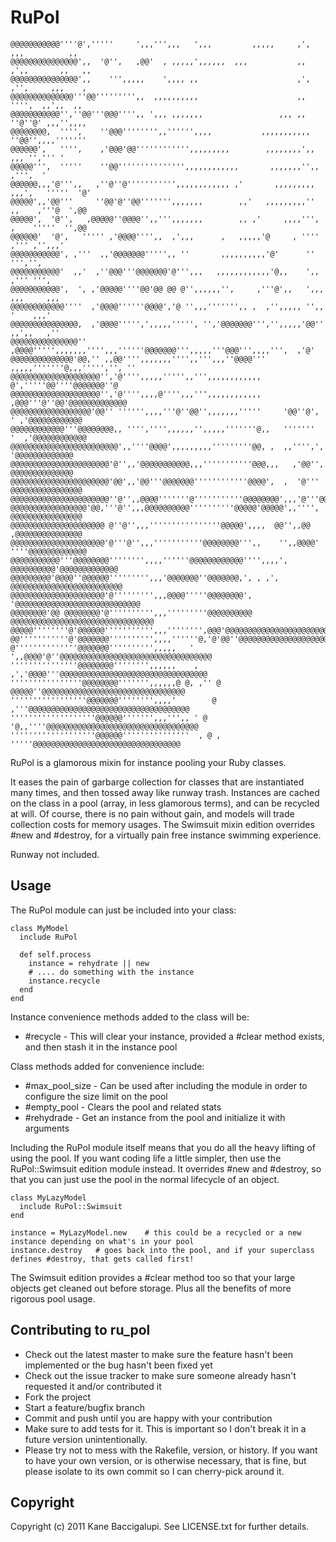 RuPol
=======

    @@@@@@@@@@@''''@','''''     ',,,''',,,   ',,,         ,,,,,     ,',   ,,,          ,,  
    @@@@@@@@@@@@@@@',,  '@'',   ,@@'  , ,,,,,',,,,,,  ,,,           ,,   ,',,       ,,   ,,
    @@@@@@@@@@@@@@@',,    ''',,,,,    ',,,, ,,                      ,',   ,'',     ,,,    ,
    @@@@@@@@@@@@@@'''@@''''''''',,  ,,,,,,,,,,                      ,,     '''',  ,,',,  ,,
    @@@@@@@@@@@'',''@@'''@@@'''',, ',,, ,,,,,,,                 ,,, ,,    ''@''@' ,,,'',,,,
    @@@@@@@@,  '''',    ''@@@'''''''',,'''''',,,,           ,,,,,,,,,,,   ''@@'',,,,'''''''
    @@@@@@',   '''',    ,'@@@'@@'''''''''''',,,,,,,,,        ,,,,,,,,',,       ,,, '',''' '
    @@@@@''',  '''''    ''@@''''''''''''''',,,,,,,,,,,,       ,,,,,,,'',,         ,''',  ' 
    @@@@@@,,,'@''',,   ,''@''@''''''''''',,,,,,,,,,,, ,'       ,,,,,,,,, ,,,',   '''''  '@'
    @@@@@',,'@@'''     ''@@'@''@@''''''',,,,,,,        ,,'   ,,,,,,,,,''  ,,    ,'''@  ',@@
    @@@@@',  '@'',   ,@@@@@''@@@@'',,''',,,,,,,        ,, ,'     ,,,,''', ,    '''''  '',@@
    @@@@@@'  '@',   ''''' ,'@@@@'''',,  ,',,,      ,   ,,,,,'@     , ''''      ,''' ,'',,,'
    @@@@@@@@@@@', ,'''  ,,'@@@@@@@''''',, ''       ,,,,,,,,,,'@'      ''     ''','',       
    @@@@@@@@@@@'  ,,'  ,''@@@'''@@@@@@@'@''',,,   ,,,,,,,,,,,,'@,,    ',, ,''' ''',        
    @@@@@@@@@@@',  ', ,'@@@@@''''@@'@@ @@ @'',,,,,,'',     ,'''@',,   ',,,      ,,,     ,,,
    @@@@@@@@@@@@''''  ,'@@@@''''''@@@@','@ '',,,''''''',, ,  ,'',,,,, '',,        '    ,,,'
    @@@@@@@@@@@@@@@,  ,'@@@@''''',',,,,,''''', '','@@@@@@@''','',,,,,'@@''      ,,',,   ,''
    @@@@@@@@@@@@@@@''  ,@@@@''''',,,,,,,'''',,,''''''@@@@@@@''',,,,,'''@@@''',,,,''',  ,'@'
    @@@@@@@@@@@@@@'@@,'' ,,@@'''',,,,,,,'''',,''',,,''@@@@'''  ,,,,,'''''''@,,,''''','', ''
    @@@@@@@@@@@@@@@@@@@@'','@'''',,,,,''''',,''',,,,,,,,,,,,       @','''''@@''''@@@@@@@''@
    @@@@@@@@@@@@@@@@@@@@'','@'''',,,,@'''',,,''',,,,,,,,,,,,     ,@@@'''@''@@'@@@@@@@@@@@@@
    @@@@@@@@@@@@@@@@@@'@@'' '''''',,,,'''@''@@'',,,,,,,'''''     '@@''@',  ' ,'@@@@@@@@@@@@
    @@@@@@@@@@@@'''@@@@@@@@,, '''','''',,,,,,'',,,,,'''''''@,,   '''''''  '  ,'@@@@@@@@@@@@
    @@@@@@@@@@@@@@@@@@@@@@@@',,''''@@@@',,,,,,,,,'''''''''@@, ,  ,,'''',',   '@@@@@@@@@@@@@
    @@@@@@@@@@@@@@@@@@@@@@'@'',,'@@@@@@@@@@@,,,'''''''''''@@@,,,   ,'@@'',   @@@@@@@@@@@@@@
    @@@@@@@@@@@@@@@@@@@@@@'@@',,'@@'''@@@@@@@''''''''''''@@@@',  ,  '@'''  @@@@@@@@@@@@@@@@
    @@@@@@@@@@@@@@@@@@@@@@''@'',,@@@@'''''''@'''''''''''@@@@@@@@',,,'@'''@@@@@@@@@@@@@@@@@@
    @@@@@@@@@@@@@@@@@'@@,'''@'',,,@@@@@@@@@@''''''''''@@@@@'@@@@@',,'''',  @@@@@@@@@@@@@@@@
    @@@@@@@@@@@@@@@@@@@@@ @''@'',,,''''''''''''''''@@@@@',,,,  @@'',,@@    ,@@@@@@@@@@@@@@@
    @@@@@@@@@@@@@@@@@@@@@'@'''@'',,,'''''''''''@@@@@@@@''',,    '',,@@@@' ''''@@@@@@@@@@@@@
    @@@@@@@@@@@'''@@@@@@@@'''''''',,,,''''''@@@@@@@@@@@@'''',,,,', @@@@@@@@@@'@@@@@@@@@@@@@
    @@@@@@@@@'@@@@''@@@@@@''''''''',,,'@@@@@@@''@@@@@@@,', , ,',  @@@@@@@@@@@@@@@@@@@@@@@@@
    @@@@@@@@@@@@@@@@@@@@@'@''''''''',,,@@@@'''''@@@@@@@@',    '@@@@@@@@@@@@@@@@@@@@@@@@@@@@
    @@@@@@@@'@@ @@@@@@@@'@'''''''''',,,'''''''''@@@@@@@@@@ @@@@@@@@@@@@@@@@@@@@@@@@@@@@@@@@
    @@@@@''''''''@'@@@@@@''''''''''',,,'''''''',@@@'@@@@@@@@@@@@@@@@@@@@@@@@@@@@@@@@@@@@@@@
    @@'''''''''''@'@@@@@@@'''''''''',,,,''''''@,'@'@@''@@@@@@@@@@@@@@@@@@@@@@@@@@@@@@@@@@@@
    @''''''''''''''@@@@@@@'''''''''',,,,,   ' ',,@@@@'@''@@@@@@@@@@@@@@@@@@@@@@@@@@@@@@@@@@
    '''''''''''''''@@@@@@@@'''''''',,,,,,    , ,','@@@@'''@@@@@@@@@@@@@@@@@@@@@@@@@@@@@@@@@
    ''''''''''''''''@@@@@@@@''''''',,,,,,@ @, ,'' @ @@@@@''@@@@@@@@@@@@@@@@@@@@@@@@@@@@@@@@
    '''''''''''''''''@@@@@@@'''''''',,,,'        @ ,'''@@@@@@@@@@@@@@@@@@@@@@@@@@@@@@@@@@@@
    '''''''''''''''''''@@@@@@''''''',,,''',, ' @ '@,,''''@@@@@@@@@@@@@@@@@@@@@@@@@@@@@@@@@@
    '''''''''''''''''''@@@@@@'''''''''''''''  , @ ,  '''''@@@@@@@@@@@@@@@@@@@@@@@@@@@@@@@@@
    
RuPol is a glamorous mixin for instance pooling your Ruby classes. 

It eases the pain of garbarge collection for classes that are instantiated many times, and then tossed away like runway trash. Instances are cached on the class in a pool (array, in less glamorous terms), and can be recycled at will. Of course, there is no pain without gain, and models will trade collection costs for memory usages. The Swimsuit mixin edition overrides #new and #destroy, for a virtually pain free instance swimming experience.
  
Runway not included.

Usage
--------

The RuPol module can just be included into your class:

    class MyModel 
      include RuPol
    
      def self.process
        instance = rehydrate || new
        # .... do something with the instance
        instance.recycle
      end
    end

Instance convenience methods added to the class will be:

* #recycle - This will clear your instance, provided a #clear method exists, and then stash it in the instance pool

Class methods added for convenience include:

* #max&#95;pool_size - Can be used after including the module in order to configure the size limit on the pool
* #empty_pool - Clears the pool and related stats
* #rehydrade - Get an instance from the pool and initialize it with arguments

Including the RuPol module itself means that you do all the heavy lifting of using the pool. If you want coding life a little simpler, then use the RuPol::Swimsuit edition module instead. It overrides #new and #destroy, so that you can just use the pool in the normal lifecycle of an object.

    class MyLazyModel
      include RuPol::Swimsuit
    end
    
    instance = MyLazyModel.new    # this could be a recycled or a new instance depending on what's in your pool
    instance.destroy   # goes back into the pool, and if your superclass defines #destroy, that gets called first!

The Swimsuit edition provides a #clear method too so that your large objects get cleaned out before storage. Plus all the benefits of more rigorous pool usage.

Contributing to ru_pol
--------
 
* Check out the latest master to make sure the feature hasn't been implemented or the bug hasn't been fixed yet
* Check out the issue tracker to make sure someone already hasn't requested it and/or contributed it
* Fork the project
* Start a feature/bugfix branch
* Commit and push until you are happy with your contribution
* Make sure to add tests for it. This is important so I don't break it in a future version unintentionally.
* Please try not to mess with the Rakefile, version, or history. If you want to have your own version, or is otherwise necessary, that is fine, but please isolate to its own commit so I can cherry-pick around it.

Copyright
--------

Copyright (c) 2011 Kane Baccigalupi. See LICENSE.txt for
further details.

